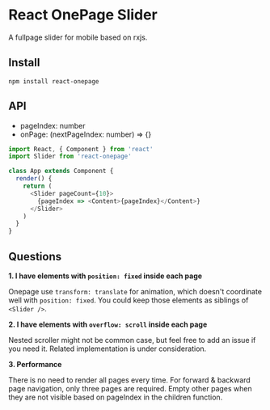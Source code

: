 # React OnePage Slider

A fullpage slider for mobile based on rxjs.

## Install

```shell
npm install react-onepage
```

## API

* pageIndex: number
* onPage: (nextPageIndex: number) => {}

```js
import React, { Component } from 'react'
import Slider from 'react-onepage'

class App extends Component {
  render() {
    return (
      <Slider pageCount={10}>
        {pageIndex => <Content>{pageIndex}</Content>}
      </Slider>
    )
  }
}
```

## Questions

**1. I have elements with `position: fixed` inside each page**

Onepage use `transform: translate` for animation, which doesn't coordinate well with `position: fixed`. You could keep those elements as siblings of `<Slider />`.

**2. I have elements with `overflow: scroll` inside each page**

Nested scroller might not be common case, but feel free to add an issue if you need it. Related implementation is under consideration.

**3. Performance**

There is no need to render all pages every time. For forward & backward page navigation, only three pages are required. Empty other pages when they are not visible based on pageIndex in the children function.
